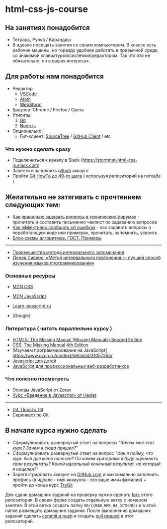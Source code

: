 # html-css-js-course


## На занятиях понадобится

 - Тетрадь, Ручка / Карандаш
 - В идеале посещать занятия со своим компьютером. В классе есть рабочие машины, но гораздо удобнее работать в привычной среде, со знакомой клавиатурой/системой/редактором. Так что это не обязательно, но в ваших интересах.


## Для работы нам понадобится

 - Редактор:
    * [VSCode](https://code.visualstudio.com/)
    * [Atom](https://atom.io/)
    * [WebStorm](https://confluence.jetbrains.com/display/WI/WebStorm+EAP)
 - Браузер: Chrome / Firefox / Opera
 - Утилиты:
    1.  [Git](https://git-scm.com/downloads)
    2.  [Node.js](https://nodejs.org/en/)
 - Опционально:
    * Гит-клиент: [SourceTree](https://www.sourcetreeapp.com/) / [GitHub Client](https://desktop.github.com/) / etc


### Что нужно сделать сразу

 - Подключиться к каналу в Slack (https://stormnet-html-css-js.slack.com)
 - Завести и заполнить [github](https://github.com) аккаунт
 - Пройти [Git HowTo до 49-го шага](https://githowto.com/ru/) ( используя репозиторий на гитхабе )


## Желательно не затягивать с прочтением следующих тем:

 - [Как правильно задавать вопросы в технических форумах](https://www.opennet.ru/docs/RUS/smart_question/) - прочитать и составить письменно чеклист по задаванию вопросов
 - [Как эффективно сообщать об ошибках](https://www.chiark.greenend.org.uk/~sgtatham/bugs-ru.html) - как задавать вопросы о неработающем коде или примерах, прочитать, запомнить, усвоить
 - [Блок-схемы алгоритмов. ГОСТ. Примеры](https://pro-prof.com/archives/1462)

---
 - [Преимущества метода интервального запоминания](http://web.archive.org/web/20170315102949/https://habrahabr.ru/company/everydaytools/blog/322286/)
 - [Дерек Сиверс: «Метод интервального повторения — лучший способ изучения языков программирования»](https://habrahabr.ru/post/196448/) 
 


### Основные ресурсы

* [MDN CSS](https://developer.mozilla.org/ru/docs/Web/CSS)
* [MDN JavaScript](https://developer.mozilla.org/ru/docs/Web/JavaScript)

* [Learn.javascript.ru](http://learn.javascript.ru/?map)
* [Google]


### Литература ( читать параллельно курсу )

* [HTML5: The Missing Manual (Missing Manuals) Second Edition](https://www.amazon.com/HTML5-Missing-Manual-Manuals/dp/1449363261)
* [CSS: The Missing Manual 4th Edition](https://www.amazon.com/CSS-Missing-David-Sawyer-McFarland/dp/1491918055)
* [Изучаем программирование на JavaScript] https://www.ozon.ru/context/detail/id/31057355/
* [Javascript для детей](http://www.mann-ivanov-ferber.ru/books/javascript-dlya-detej/)
* [JavaScript для профессиональных веб-разработчиков](http://www.ozon.ru/context/detail/id/31257038/)


### Что полезно посмотреть

* [Основы JavaScript от Zorax](https://www.youtube.com/playlist?list=PL363QX7S8MfSxcHzvkNEqMYbOyhLeWwem)
* [Курс «Введение в Javascript» от Hexlet](https://www.youtube.com/playlist?list=PLo6puixMwuSNxJCgadaaavKqq4-ocKPrR)
 ---
 - [Git. Просто Git](http://zzet.org/git/learning/undev/coursify/2014/02/09/lection-1-git-course-undev.html)
 - [Скринкаст по Git](https://www.youtube.com/playlist?list=PLDyvV36pndZHkDRik6kKF6gSb0N0W995h)


## В начале курса нужно сделать

 - Сформулировать развернутый ответ на вопросы *"Зачем мне этот курс? Зачем я сюда пришел?"*
 - Сформулировать развернутый ответ на вопрос *"Как я пойму, что курс был для меня полезен? По каким критериям я буду оценивать свои результаты? Какой идеальный конечный результат, на который я нацелен?"*
 - Зарегистрировать аккаунт на [GitHub.com](http://github.com) и максимально заполнить профиль (в идеале - имя аккаунта - это ваше имя+фамилия) + пройти до конца курс [TryGit](https://try.github.io/levels/1/challenges/1)
 
Для сдачи домашних заданий на проверку нужно сделать [fork](https://help.github.com/articles/fork-a-repo/) этого репозитория. В своем форке создать отдельную ветку с номером занятия. В этой ветке создать папку `00/{{ВАШ_НИК_НА_GITHUB}}` и в этой папке размещать домашние задания. После выполнения домашних заданий сделать [commit и push](https://readwrite.com/2013/10/02/github-for-beginners-part-2/) и создать [pull request](https://help.github.com/articles/about-pull-requests/) в этот репозиторий. 

